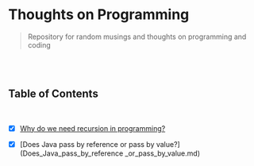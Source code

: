 # Thoughts on Programming

> Repository for random musings and thoughts on programming and coding



<br>

<br>

 ## Table of Contents

<br>

- [x] [Why do we need recursion in programming?](Why_do_we_need_recursion_in_programming%3F.md)

- [x] [Does Java pass by reference or pass by value?](Does_Java_pass_by_reference _or_pass_by_value.md)

